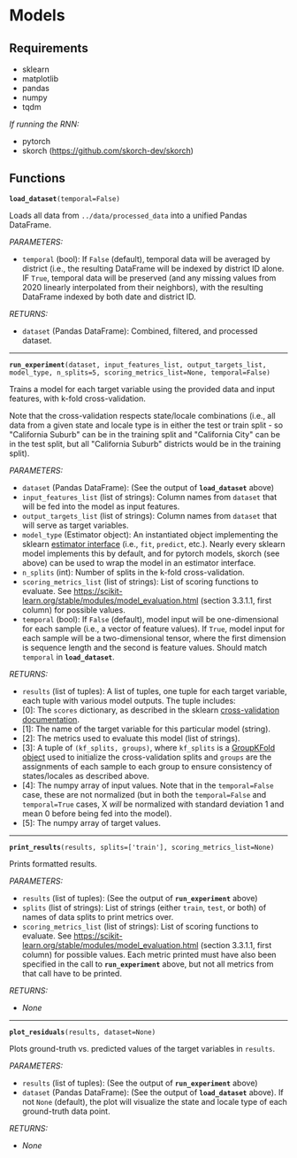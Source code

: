 # Models

## Requirements

- sklearn
- matplotlib
- pandas
- numpy
- tqdm

_If running the RNN:_

- pytorch
- skorch (https://github.com/skorch-dev/skorch)

## Functions

__```load_dataset```__```(temporal=False)```

Loads all data from ```../data/processed_data``` into a unified Pandas DataFrame.

_PARAMETERS:_
- ```temporal``` (bool): If ```False``` (default), temporal data will be averaged by district (i.e., the resulting DataFrame will be indexed by district ID alone. IF ```True```, temporal data will be preserved (and any missing values from 2020 linearly interpolated from their neighbors), with the resulting DataFrame indexed by both date and district ID.

_RETURNS:_
- ```dataset``` (Pandas DataFrame): Combined, filtered, and processed dataset.

-----------

__```run_experiment```__```(dataset, input_features_list, output_targets_list, model_type, n_splits=5, scoring_metrics_list=None, temporal=False)```

Trains a model for each target variable using the provided data and input features, with k-fold cross-validation.

Note that the cross-validation respects state/locale combinations (i.e., all data from a given state and locale type is in either the test or train split - so "California Suburb" can be in the training split and "California City" can be in the test split, but all "California Suburb" districts would be in the training split).

_PARAMETERS:_
- ```dataset``` (Pandas DataFrame): (See the output of __```load_dataset```__ above)
- ```input_features_list``` (list of strings): Column names from ```dataset``` that will be fed into the model as input features.
- ```output_targets_list``` (list of strings): Column names from ```dataset``` that will serve as target variables.
- ```model_type``` (Estimator object): An instantiated object implementing the sklearn [estimator interface](https://scikit-learn.org/stable/developers/develop.html) (i.e., ```fit```, ```predict```, etc.). Nearly every sklearn model implements this by default, and for pytorch models, skorch (see above) can be used to wrap the model in an estimator interface.
- ```n_splits``` (int): Number of splits in the k-fold cross-validation.
- ```scoring_metrics_list``` (list of strings): List of scoring functions to evaluate. See https://scikit-learn.org/stable/modules/model_evaluation.html (section 3.3.1.1, first column) for possible values.
- ```temporal``` (bool): If ```False``` (default), model input will be one-dimensional for each sample (i.e., a vector of feature values). If ```True```, model input for each sample will be a two-dimensional tensor, where the first dimension is sequence length and the second is feature values. Should match ```temporal``` in __```load_dataset```__.

_RETURNS:_
- ```results``` (list of tuples): A list of tuples, one tuple for each target variable, each tuple with various model outputs. The tuple includes:
 - [0]: The ```scores``` dictionary, as described in the sklearn [cross-validation documentation](https://scikit-learn.org/stable/modules/generated/sklearn.model_selection.cross_validate.html?highlight=cross_validate#sklearn.model_selection.cross_validate).
 - [1]: The name of the target variable for this particular model (string).
 - [2]: The metrics used to evaluate this model (list of strings).
 - [3]: A tuple of ```(kf_splits, groups)```, where ```kf_splits``` is a [GroupKFold object](https://scikit-learn.org/stable/modules/generated/sklearn.model_selection.GroupKFold.html?highlight=groupkfold#sklearn.model_selection.GroupKFold) used to initialize the cross-validation splits and ```groups``` are the assignments of each sample to each group to ensure consistency of states/locales as described above.
 - [4]: The numpy array of input values. Note that in the ```temporal=False``` case, these are not normalized (but in both the ```temporal=False``` and ```temporal=True``` cases, X _will_ be normalized with standard deviation 1 and mean 0 before being fed into the model).
 - [5]: The numpy array of target values.
 
-----------

__```print_results```__```(results, splits=['train'], scoring_metrics_list=None)```

Prints formatted results.

_PARAMETERS:_
- ```results``` (list of tuples): (See the output of __```run_experiment```__ above)
- ```splits``` (list of strings): List of strings (either ```train```, ```test```, or both) of names of data splits to print metrics over.
- ```scoring_metrics_list``` (list of strings): List of scoring functions to evaluate. See https://scikit-learn.org/stable/modules/model_evaluation.html (section 3.3.1.1, first column) for possible values. Each metric printed must have also been specified in the call to __```run_experiment```__ above, but not all metrics from that call have to be printed.

_RETURNS:_
- _None_

-----------

__```plot_residuals```__```(results, dataset=None)```

Plots ground-truth vs. predicted values of the target variables in ```results```.

_PARAMETERS:_
- ```results``` (list of tuples): (See the output of __```run_experiment```__ above)
- ```dataset``` (Pandas DataFrame): (See the output of __```load_dataset```__ above). If not ```None``` (default), the plot will visualize the state and locale type of each ground-truth data point.

_RETURNS:_
- _None_